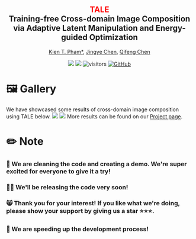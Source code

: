 
<div align="center">
<h2><font color="red"> TALE </font></center> <br> <center>Training-free Cross-domain Image Composition via
Adaptive Latent Manipulation and Energy-guided Optimization</h2>

[Kien T. Pham*](https://tkpham3105.github.io/), [Jingye Chen](https://jingyechen.github.io/), [Qifeng Chen](https://cqf.io)

<a href=''><img src='https://img.shields.io/badge/ArXiv-2403.08268-red'></a> 
<a href='https://tkpham3105.github.io/tale/'><img src='https://img.shields.io/badge/Project-Page-Green'></a>  ![visitors](https://visitor-badge.laobi.icu/badge?page_id=tkpham3105.TALE&left_color=green&right_color=red)  [![GitHub](https://img.shields.io/github/stars/tkpham3105/TALE?style=social)](https://github.com/tkpham3105/TALE) 
</div>


# 🖼 Gallery

We have showcased some results of cross-domain image composition using TALE below.
<img src='https://img.shields.io/badge/Project-Page-Green'>
<img src='https://img.shields.io/badge/Project-Page-Green'>
More results can be found on our [Project page](https://tkpham3105.github.io/tale/).



# ✏️ Note  
### 🧹 We are cleaning the code and creating a demo. We're super excited for everyone to give it a try!
### 🧑‍💻 We'll be releasing the code very soon!
### 😸 Thank you for your interest! If you like what we're doing, please show your support by giving us a star ⭐️⭐️⭐️.
### 🚀 We are speeding up the development process! 
